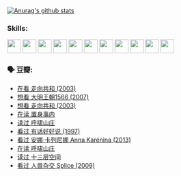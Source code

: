 
[![Anurag's github stats](https://github-readme-stats.vercel.app/api?username=w940853815)](https://github.com/anuraghazra/github-readme-stats)

### Skills:

<code><img height="32" src="https://cdn.jsdelivr.net/npm/simple-icons@v5/icons/python.svg"></code>
<code><img height="32" src="https://cdn.jsdelivr.net/npm/simple-icons@v5/icons/javascript.svg"></code>
<code><img height="32" src="https://cdn.jsdelivr.net/npm/simple-icons@v5/icons/django.svg"></code>
<code><img height="32" src="https://cdn.jsdelivr.net/npm/simple-icons@v5/icons/flask.svg"></code>
<code><img height="32" src="https://cdn.jsdelivr.net/npm/simple-icons@v5/icons/vuetify.svg"></code>
<code><img height="32" src="https://cdn.jsdelivr.net/npm/simple-icons@v5/icons/git.svg"></code>
<code><img height="32" src="https://cdn.jsdelivr.net/npm/simple-icons@v5/icons/docker.svg"></code>
<code><img height="32" src="https://cdn.jsdelivr.net/npm/simple-icons@v5/icons/postgresql.svg"></code>
<code><img height="32" src="https://cdn.jsdelivr.net/npm/simple-icons@v5/icons/elasticsearch.svg"></code>
<code><img height="32" src="https://cdn.jsdelivr.net/npm/simple-icons@v5/icons/macos.svg"></code>
<code><img height="32" src="https://cdn.jsdelivr.net/npm/simple-icons@v5/icons/linux.svg"></code>

### 🗣 豆瓣:

<!-- DOUBAN-ACTIVITIES:START -->
- [在看 走向共和‎ (2003)](https://www.douban.com/people/136069238/status/3711470443/?_i=41356399)
- [想看 大明王朝1566‎ (2007)](https://www.douban.com/people/136069238/status/3710980213/?_i=41356399)
- [想看 走向共和‎ (2003)](https://www.douban.com/people/136069238/status/3710980002/?_i=41356399)
- [在读 置身事内](https://www.douban.com/people/136069238/status/3710472151/?_i=41356399)
- [读过 呼啸山庄](https://www.douban.com/people/136069238/status/3710470617/?_i=41356399)
- [看过 有话好好说‎ (1997)](https://www.douban.com/people/136069238/status/3709833172/?_i=41356399)
- [看过 安娜·卡列尼娜 Anna Karénina‎ (2013)](https://www.douban.com/people/136069238/status/3708942010/?_i=41356399)
- [在读 呼啸山庄](https://www.douban.com/people/136069238/status/3701626992/?_i=41356399)
- [读过 十三层空间](https://www.douban.com/people/136069238/status/3700755247/?_i=41356399)
- [看过 人兽杂交 Splice‎ (2009)](https://www.douban.com/people/136069238/status/3700243036/?_i=41356399)
<!-- DOUBAN-ACTIVITIES:END -->
<!--
**w940853815/w940853815** is a ✨ _special_ ✨ repository because its `README.md` (this file) appears on your GitHub profile.

Here are some ideas to get you started:

- 🔭 I’m currently working on ...
- 🌱 I’m currently learning ...
- 👯 I’m looking to collaborate on ...
- 🤔 I’m looking for help with ...
- 💬 Ask me about ...
- 📫 How to reach me: ...
- 😄 Pronouns: ...
- ⚡ Fun fact: ...
-->

